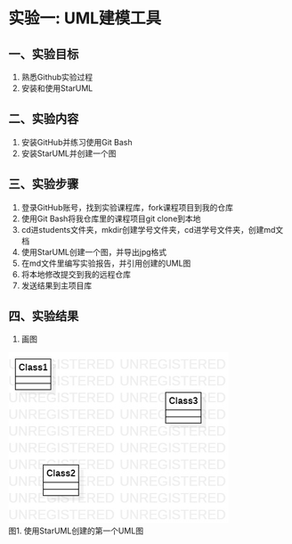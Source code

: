 # 实验一: UML建模工具

## 一、实验目标

1. 熟悉Github实验过程
2. 安装和使用StarUML

## 二、实验内容

1. 安装GitHub并练习使用Git Bash
2. 安装StarUML并创建一个图

## 三、实验步骤

1. 登录GitHub账号，找到实验课程库，fork课程项目到我的仓库
2. 使用Git Bash将我仓库里的课程项目git clone到本地
3. cd进students文件夹，mkdir创建学号文件夹，cd进学号文件夹，创建md文档
4. 使用StarUML创建一个图，并导出jpg格式
5. 在md文件里编写实验报告，并引用创建的UML图
6. 将本地修改提交到我的远程仓库
7. 发送结果到主项目库

## 四、实验结果

1. 画图

![第一个UML图](./model1.jpg)  
图1. 使用StarUML创建的第一个UML图
